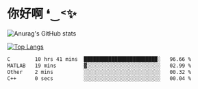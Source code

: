 # 你好啊 ❛‿˂✨

![Anurag's GitHub stats](https://github-readme-stats.vercel.app/api?username=ZombieFly&count_private=true&show_icons=true)

[![Top Langs](https://github-readme-stats.vercel.app/api/top-langs/?username=ZombieFly&layout=compact&count_private=true&hide=Ruby,makefile)](https://github.com/anuraghazra/github-readme-stats)

<!--START_SECTION:waka-->

```txt
C        10 hrs 41 mins  ████████████████████████░   96.66 %
MATLAB   19 mins         ▓░░░░░░░░░░░░░░░░░░░░░░░░   02.99 %
Other    2 mins          ░░░░░░░░░░░░░░░░░░░░░░░░░   00.32 %
C++      0 secs          ░░░░░░░░░░░░░░░░░░░░░░░░░   00.04 %
```

<!--END_SECTION:waka-->
